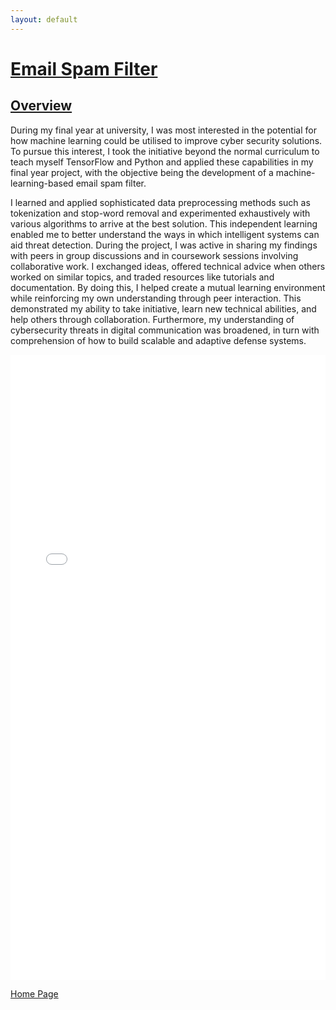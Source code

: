 ```yaml
---
layout: default
---
```


# <u>Email Spam Filter</u>

## <u>Overview</u>

During my final year at university, I was most interested in the potential for how machine learning could be utilised to improve cyber security solutions. To pursue this interest, I took the initiative beyond the normal curriculum to teach myself TensorFlow and Python and applied these capabilities in my final year project, with the objective being the development of a machine-learning-based email spam filter.

I learned and applied sophisticated data preprocessing methods such as tokenization and stop-word removal and experimented exhaustively with various algorithms to arrive at the best solution. This independent learning enabled me to better understand the ways in which intelligent systems can aid threat detection.
During the project, I was active in sharing my findings with peers in group discussions and in coursework sessions involving collaborative work. I exchanged ideas, offered technical advice when others worked on similar topics, and traded resources like tutorials and documentation. By doing this, I helped create a mutual learning environment while reinforcing my own understanding through peer interaction.
This demonstrated my ability to take initiative, learn new technical abilities, and help others through collaboration. Furthermore, my understanding of cybersecurity threats in digital communication was broadened, in turn with comprehension of how to build scalable and adaptive defense systems.

<iframe src="Documents/N0940282_Report.pdf" width="100%" height="1000px" frameborder="0"></iframe>

[Home Page](./)

